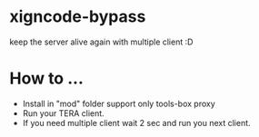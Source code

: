 # xigncode-bypass
keep the server alive again with multiple client :D

# How to ...
- Install in "mod" folder support only tools-box proxy
- Run your TERA client.
- If you need multiple client wait 2 sec and run you next client.
